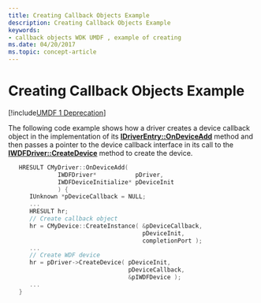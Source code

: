 ```yaml
---
title: Creating Callback Objects Example
description: Creating Callback Objects Example
keywords:
- callback objects WDK UMDF , example of creating
ms.date: 04/20/2017
ms.topic: concept-article
---
```


# Creating Callback Objects Example


[!include[UMDF 1 Deprecation](../includes/umdf-1-deprecation.md)]

The following code example shows how a driver creates a device callback object in the implementation of its [**IDriverEntry::OnDeviceAdd**](/windows-hardware/drivers/ddi/wudfddi/nf-wudfddi-idriverentry-ondeviceadd) method and then passes a pointer to the device callback interface in its call to the [**IWDFDriver::CreateDevice**](/windows-hardware/drivers/ddi/wudfddi/nf-wudfddi-iwdfdriver-createdevice) method to create the device.

```cpp
   HRESULT CMyDriver::OnDeviceAdd(
              IWDFDriver*           pDriver,
              IWDFDeviceInitialize* pDeviceInit
              ) {
      IUnknown *pDeviceCallback = NULL;
      ...
      HRESULT hr;
      // Create callback object
      hr = CMyDevice::CreateInstance( &pDeviceCallback,
                                      pDeviceInit,
                                      completionPort );
      ...
      // Create WDF device
      hr = pDriver->CreateDevice( pDeviceInit, 
                                  pDeviceCallback,
                                  &pIWDFDevice );
      ...
   }
```

 

